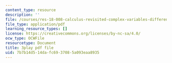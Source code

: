 ```yaml
---
content_type: resource
description: ''
file: /courses/res-18-008-calculus-revisited-complex-variables-differential-equations-and-linear-algebra-fall-2011/7b7b14d514dafc6937085a093eaa8935_IYKULUq6YPQ.pdf
file_type: application/pdf
learning_resource_types: []
license: https://creativecommons.org/licenses/by-nc-sa/4.0/
ocw_type: OCWFile
resourcetype: Document
title: 3play pdf file
uid: 7b7b14d5-14da-fc69-3708-5a093eaa8935
---
```

